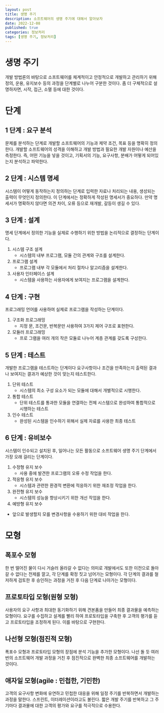 ```yaml
---
layout: post
title: 생명 주기
description: 소프트웨어의 생명 주기에 대해서 알아보자
date: 2022-12-08
published: true
categories: 정보처리
tags: [생명 주기, 정보처리]
---
```

# 생명 주기
개발 방법론의 바탕으로 소프트웨어를 체계적이고 안정적으로 개발하고 관리하기 위해 정의, 운용, 유지보수 등의 과정을 단계별로 나누어 구분한 것이다. 좀 더 구체적으로 설명하자면, 시작, 접근, 소멸 등에 대한 것이다.

# 단계
## 1 단계 : 요구 분석
문제를 분석하는 단계로 개발할 소프트웨어의 기능과 제약 조건, 목표 등을 명확히 정의한다. 개발할 소프트웨어의 성격을 이해하고 개발 방법과 필요한 개발 자원이나 예산을 측정한다. 즉, 어떤 기능을 넣을 것이고, 기획서의 기능, 요구사항, 분배가 어떻게 되어있는지 분석하고 파악한다.
## 2 단계 : 시스템 명세
시스템이 어떻게 동작하는지 정의하는 단계로 입력한 자료나 처리되는 내용, 생성되는 출력이 무엇인지 정의한다. 이 단계에서는 정확하게 작성된 명세서가 중요하다. 만약 명세서가 명확하지 않다면 의견 차이, 오류 등으로 재개발, 갈등이 생길 수 있다.
## 3 단계 : 설계
명세 단계에서 정의한 기능을 실제로 수행하기 위한 방법을 논리적으로 결정하는 단계이다.
1. 시스템 구조 설계
   - 시스템의 내부 프로그램, 모듈 간의 관계와 구조를 설계한다.
2. 프로그램 설계
   - 프로그램 내부 각 모듈에서 처리 절차나 알고리즘을 설계한다.
3. 사용자 인터페이스 설계
   - 시스템을 사용하는 사용자에게 보여지는 프로그램을 설계한다.
## 4 단계 : 구현
프로그래밍 언어를 사용하여 실제로 프로그램을 작성하는 단계이다.
1. 구조화 프로그래밍
   - 지정  문, 조건문, 반복문만 사용하여 3가지 제어 구조로 표현한다.
2. 모듈러 프로그래밍
   - 프로  그램을 여러 개의 작은 모듈로 나누어 계층 관계를 갖도록 구성한다.
## 5 단계 : 테스트
개발한 프로그램을 테스트하는 단계이다 요구사항이나 조건을 만족하는지 출력된 결과나 보여지는 결과가 예상한 것이 맞는지 테스트한다.
1. 단위 테스트
   - 시스템의 최소 구성 요소가 되는 모듈에 대해서 개별적으로 시행한다.
2. 통합 테스트
   - 단위 테스트를 통과한 모듈을 연결하는 전체 시스템으로 완성하여 통합적으로 시행하는 테스트
3. 인수 테스트
   - 완성된 시스템을 인수하기 위해서 실제 자료를 사용한 최종 테스트
## 6 단계 : 유비보수
시스템이 인수되고 설치된 후, 일어나는 모든 활동으로 소프트웨어 생명 주기 단계에서 가장 오래 걸리는 단계이다.
1. 수정형 유지 보수
   - 사용 중에 발견한 프로그램의 오류 수정 작업을 한다.
2. 적응형 유지 보수
   - 시스템과 관련한 환경적 변환에 적응하기 위한 재조정 작업을 한다.
3. 완전형 유지 보수
   - 시스템의 성능을 향상시키기 위한 개선 작업을 한다.
4. 예방형 유지 보수
- 앞으로 발생할지 모를 변경사항을 수용하기 위한 대비 작업을 한다.

# 모형
## 폭포수 모형
한 번 떨어진 물이 다시 거슬러 올라갈 수 없다는 의미로 개발에서도 또한 이전으로 돌아갈 수 없다는 전제를 깔고, 각 단계를 확정 짓고 넘어가는 모형이다. 각 단계의 결과를 철저하게 검토한 후 승인하는 과정을 거친 후 다음 단계로 나아가는 모형이다.
## 프로토타입 모형(원형 모형)
사용자의 요구 사항과 최대한 동기화하기 위해 견본품을 만들어 최종 결과물을 예측하는 모형이다. 요구를 수집하고 설계를 빨리 하여 프로토타입을 구축한 후 고객의 평가를 듣고 프로토타입을 조정하게 된다. 이를 바탕으로 구현한다.
## 나선형 모형(점진적 모형)
폭포수 모형과 프로토타입 모형의 장점에 분석 기능을 추가한 모형이다. 나선 돌 듯 여러 번의 소프트웨어 개발 과정을 거친 후 점진적으로 완벽한 최종 소프트웨어를 개발하는 것이다.
## 애자일 모형(agile : 민첩한, 기민한)
고객의 요구사항 변화에 유연하고 민첩한 대응을 위해 일정 주기를 반복하면서 개발하는 과정을 말한다. 스프린트, 이터레이션이라고도 불린다. 짧은 개발 주기를 반복하고 그 주기마다 결과물에 대한 고객의 평가와 요구를 적극적으로 수용한다.